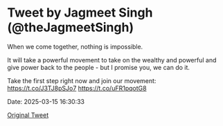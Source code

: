 # Tweet by Jagmeet Singh (@theJagmeetSingh)

When we come together, nothing is impossible.

It will take a powerful movement to take on the wealthy and powerful and give power back to the people - but I promise you, we can do it.

Take the first step right now and join our movement: https://t.co/J3TJ8pSJo7 https://t.co/uFR1pqotG8

Date: 2025-03-15 16:30:33

[Original Tweet](https://x.com/theJagmeetSingh/status/1900947738331934748)
